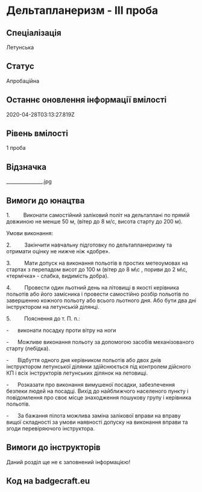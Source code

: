 # Дельтапланеризм - ІІІ проба

## Спеціалізація

Летунська

## Статус

Апробаційна

## Останнє оновлення інформації вмілості

2020-04-28T03:13:27.819Z

## Рівень вмілості

1 проба

## Відзначка

_______________.jpg

## Вимоги до юнацтва

<p>1.&nbsp;&nbsp;&nbsp;&nbsp;&nbsp;&nbsp;&nbsp;&nbsp;
Виконати самостійний заліковий політ
на дельтаплані по прямій довжиною не менше 50 м, (вітер до 8 м/с, висота старту
до 200 м).</p>

<p>Умови виконання:</p>

<p>2.&nbsp;&nbsp;&nbsp;&nbsp;&nbsp;&nbsp;&nbsp;&nbsp;
Закінчити навчальну підготовку по
дельтапланеризму та отримати оцінку не нижче ніж «добре».</p>

<p>3.&nbsp;&nbsp;&nbsp;&nbsp;&nbsp;&nbsp;&nbsp;&nbsp;
Мати допуск на виконання польотів в
простих метеоумовах на стартах з перепадом висот до 100 м (вітер до 8 м\с ,
пориви до 2 м\с, «термічка» - слабка, видимість добра).</p>

<p>4.&nbsp;&nbsp;&nbsp;&nbsp;&nbsp;&nbsp;&nbsp;&nbsp;
Провести один льотний день на літовищі
в якості керівника польотів або його замісника і провести самостійно розбір
польотів по завершенню кожного польоту або всього льотного дня. Або бути два
дні інструктором на летунській ділянці.</p>

<p>5.&nbsp;&nbsp;&nbsp;&nbsp;&nbsp;&nbsp;&nbsp;&nbsp;
Пояснення до т. П. п.:</p>

<p>-&nbsp;&nbsp;&nbsp;&nbsp;&nbsp; виконати
посадку проти вітру на ноги</p>

<p>-&nbsp;&nbsp;&nbsp;&nbsp;&nbsp; Можливе
виконання польоту за допомогою засобів механізованого старту (лебідка).</p>

<p>-&nbsp;&nbsp;&nbsp;&nbsp;&nbsp; Відбуття
одного дня керівником польотів або двох днів інструктором летунської ділянки здійснюється
під контролем дійсного КП і всіх інструкторів летунських ділянок на летовищі.</p>

<p>-&nbsp;&nbsp;&nbsp;&nbsp;&nbsp; Розказати
про виконання вимушеної посадки, забезпечення безпеки людей на посадці. Вихід
до найближчого населеного пункту і повідомлення про своє місце знаходження
пошукову групу і керівника польотів.</p>

<p>-&nbsp;&nbsp;&nbsp;&nbsp;&nbsp;
За бажання пілота можлива заміна
залікової вправи на вправу вищої складності за умови наявності допуску на
виконання вправи та згоди перевіряючого інструктора.</p>

## Вимоги до інструкторів

Даний розділ ще не є заповнений інформацією!

## Код на badgecraft.eu

